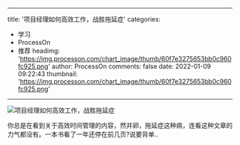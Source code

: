
---
title: '项目经理如何高效工作，战胜拖延症'
categories: 
 - 学习
 - ProcessOn
 - 推荐
headimg: 'https://img.processon.com/chart_image/thumb/60f7e3275653bb0c960fc925.png'
author: ProcessOn
comments: false
date: 2022-01-09 09:22:43
thumbnail: 'https://img.processon.com/chart_image/thumb/60f7e3275653bb0c960fc925.png'
---

<div>   
<img class="thumb" alt="项目经理如何高效工作，战胜拖延症" src="https://img.processon.com/chart_image/thumb/60f7e3275653bb0c960fc925.png" referrerpolicy="no-referrer">
<p>你总是在看到关于高效时间管理的内容，然并卵，拖延症这种病，连看这种文章的力气都没有。一本书看了一年还停在前几页?说要背单..</p>  
</div>
            